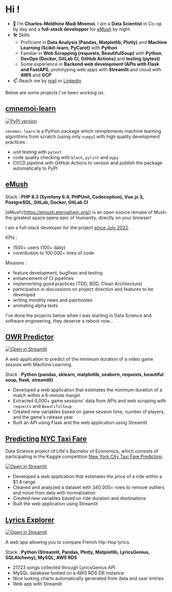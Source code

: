 # Hi !

* 👋 I’m **Charles-Meldhine Madi Mnemoi**. I am a **Data Scientist** in Co-op by day and a **full-stack developper** for [eMush](https://emush.eternaltwin.org) by night.
* 🛠️ Skills 
    * Proficient in **Data Analysis (Pandas, Matplotlib, Plotly)** and **Machine Learning (Scikit-learn, PyCaret)** with **Python**
    * Familiar in **Web Scrapping (requests, BeautifulSoup)** with **Python**, **DevOps (Docker, GitLab CI, GitHub Actions)** and **testing (pytest)** 
    * Some experience in **Backend web development (APIs with Flask and FastAPI)**, prototyping web apps with **Streamlit** and cloud with **AWS** and **GCP**
* 📫 Reach me by [mail](mailto:charlesmeldhine.madimnemoi@gmail.com) or [Linkedin](www.linkedin.com/in/madi-mnemoi-charles-meldhine-data-scientist-machine-learning-engineer-python-developer)

Below are some projects I've been working on.

## [cmnemoi-learn](https://github.com/cmnemoi/cmnemoi-learn)

[![PyPI version](https://badge.fury.io/py/cmnemoi-learn.svg)](https://badge.fury.io/py/cmnemoi-learn) 

`cmnemoi-learn` is a Python package which reimplements machine learning algorithms from scratch (using only `numpy`) with high quality development practices :
- unit testing with `pytest`
- code quality checking with `black`, `pylint` and `mypy`
- CI/CD pipeline with GitHub Actions to version and publish the package automatically to PyPI

## [eMush](https://github.com/cmnemoi/eMush/)

Stack : **PHP 8.3 (Symfony 6.4, PHPUnit, Codeception), Vue.js 3, PostgreSQL, GitLab, Docker, GitLab CI**

[eMush}(https://emush.eternaltwin.org/) is an open source remake of Mush: the greatest space opera epic of Humanity, directly on your browser! 

I am a full-stack developer for the project [since July 2022](https://github.com/cmnemoi/eMush/commits?author=cmnemoi).

KPIs : 
- 1500+ users (100+ daily)
- contribution to 100 000+ lines of code

Missions :
- feature development, bugfixes and testing
- enhancement of CI pipelines
- implementing good practices (TDD, BDD, Clean Architecture)
- participation in discussions on project direction and features to be developed
- writing monthly news and patchnotes
- animating alpha tests

I've done the projects below when I was starting in Data Science and software engineering, they deserve a reboot now...

## [OWR Predictor](https://github.com/cmmm976/OWREstimator)
[![Open in Streamlit](https://static.streamlit.io/badges/streamlit_badge_black_white.svg)](https://bit.ly/TASPredictor)

A web application to predict of the minimum duration of a video game session with Machine Learning.

Stack : **Python (pandas, sklearn, matplotlib, seaborn, requests, beautiful soup, flask, streamlit)**

* Developed a web application that estimates the minimum duration of a match within a 6-minute margin
* Extracted 6,000+ game sessions' data from APIs and web scraping with `requests` and `BeautifulSoup`
* Created new variables based on game session time, number of players, and the game's release year
* Built an API using Flask and the web application using Streamlit

## [Predicting NYC Taxi Fare](https://github.com/cmnemoi/NYCTaxiFareLPSID)
Data Science project of Lille's Bachelor of Economics, which consists of participating in the Kaggle competition [New York City Taxi Fare Prediction](https://www.kaggle.com/c/new-york-city-taxi-fare-prediction).

[![Open in Streamlit](https://static.streamlit.io/badges/streamlit_badge_black_white.svg)](https://cmnemoi-nyc-taxi-fare.streamlit.app/)

* Developed a web application that estimates the price of a ride within a $1.4 range
* Cleaned and analyzed a dataset with 340,000+ rows to remove outliers and noise from data with normalization
* Created new variables based on ride duration and destinations
* Built the web application using Streamlit

## [Lyrics Explorer](https://github.com/cmmm976/LyricsExplorator)

[![Open in Streamlit](https://static.streamlit.io/badges/streamlit_badge_black_white.svg)](https://bit.ly/LyricsExplorer)

A web app allowing you to compare French Hip-Hop lyrics.

Stack : **Python (Streamlit, Pandas, Plotly, Matplotlib, LyricsGenius, SQLAlchemy), MySQL, AWS RDS**

* 21723 songs collected through LyricsGenius API
* MySQL database hosted on a AWS RDS DB instance
* Nice looking charts automatically generated from data and user entries
* Web app with Streamlit


<!---
cmmm976/cmmm976 is a ✨ special ✨ repository because its `README.md` (this file) appears on your GitHub profile.
You can click the Preview link to take a look at your changes.
--->
